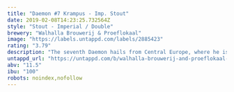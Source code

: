 ```yaml
---
title: "Daemon #7 Krampus - Imp. Stout"
date: 2019-02-08T14:23:25.732564Z
style: "Stout - Imperial / Double"
brewery: "Walhalla Brouwerij & Proeflokaal"
image: "https://labels.untappd.com/labels/2885423"
rating: "3.79"
description: "The seventh Daemon hails from Central Europe, where he is the scary sidekick to Sinterklaas. Naughty children will be carried off in his pouch, whence they are never seen or heard from again. This imperial stout is black as night and heavy in flavor. We added roasted coffee beans and vanilla pods to lure you in with seductive aromas, before the heavy roast and 11,5 % knocks you out."
untappd_url: "https://untappd.com/b/walhalla-brouwerij-and-proeflokaal-daemon-7-krampus-imp-stout/2885423"
abv: "11.5"
ibu: "100"
robots: noindex,nofollow
---
```

